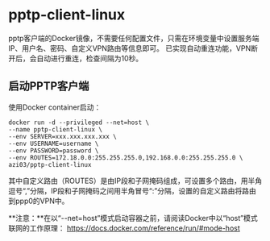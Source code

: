 # pptp-client-linux
pptp客户端的Docker镜像，不需要任何配置文件，只需在环境变量中设置服务端IP、用户名、密码、自定义VPN路由等信息即可。
已实现自动重连功能，VPN断开后，会自动进行重连，检查间隔为10秒。
## 启动PPTP客户端
使用Docker container启动：

````
docker run -d --privileged --net=host \
--name pptp-client-linux \
--env SERVER=xxx.xxx.xxx.xxx \
--env USERNAME=username \
--env PASSWORD=password \
--env ROUTES=172.18.0.0:255.255.255.0,192.168.0.0:255.255.255.0 \
azi03/pptp-client-linux
````
其中自定义路由（ROUTES）是由IP段和子网掩码组成，可设置多个路由，用半角逗号“,”分隔，IP段和子网掩码之间用半角冒号“:”分隔，设置的自定义路由将路由到ppp0的VPN中。



**注意：**在以“--net=host”模式启动容器之前，请阅读Docker中以“host”模式联网的工作原理：
https://docs.docker.com/reference/run/#mode-host
